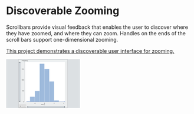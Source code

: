 # Discoverable Zooming

Scrollbars provide visual feedback that enables the user to discover where they have zoomed, and where they can zoom.  Handles on the ends of the scroll bars support one-dimensional zooming.

[This project demonstrates a discoverable user interface for zooming.](https://hemanrobinson.github.io/zoom/)

[![Zoom](src/zoom.png "Zoom")](https://hemanrobinson.github.io/zoom/)
